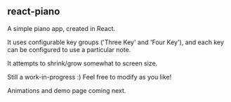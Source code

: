 ## react-piano

A simple piano app, created in React.

It uses configurable key groups ('Three Key' and 'Four Key'), and each key can be configured to use a particular note.

It attempts to shrink/grow somewhat to screen size.

Still a work-in-progress :) Feel free to modify as you like! 

Animations and demo page coming next.
